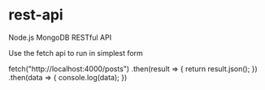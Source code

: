 # rest-api
Node.js MongoDB RESTful API

Use the fetch api to run in simplest form

fetch("http://localhost:4000/posts")
.then(result => {
  return result.json();
})
.then(data => {
  console.log(data);
})
